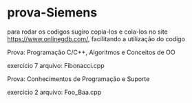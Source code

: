 # prova-Siemens

para rodar os codigos sugiro copia-los e cola-los no site https://www.onlinegdb.com/, facilitando a utilização do codigo


Prova: Programação C/C++, Algoritmos e Conceitos de OO

exercício 7 arquivo: Fibonacci.cpp


Prova: Conhecimentos de Programação e Suporte

exercicio 2  arquivo:  Foo_Baa.cpp
